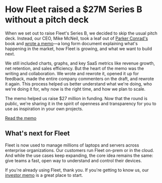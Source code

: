 # How Fleet raised a $27M Series B without a pitch deck

When we set out to raise Fleet's Series B, we decided to skip the usual pitch deck. Instead, our CEO, Mike McNeil, took a leaf out of [Parker Conrad's](https://en.wikipedia.org/wiki/Parker_Conrad) book and [wrote a memo](https://fleetdm.com/pdfs/fleet-series-b-memo.pdf)—a long form document explaining what's happening in the market, how Fleet is growing, and what we want to build next.

We still included charts, graphs, and key SaaS metrics like revenue growth, net retention, and sales efficiency. But the heart of the memo was the writing and collaboration. We wrote and rewrote it, opened it up for feedback, made the entire company commenters on the draft, and rewrote it again. This process helped us better understand what we're doing, who we're doing it for, why now is the right time, and how we plan to scale.

The memo helped us raise $27 million in funding. Now that the round is public, we're sharing it in the spirit of openness and transparency for you to use as inspiration in your own projects.


<object :class="[[isIpadOS || bowser.ios ? 'd-none' : 'd-sm-block d-none']]" purpose="embedded-document" data="/pdfs/fleet-series-b-memo.pdf" type="application/pdf">
</object>
<a :class="[[isIpadOS || bowser.ios ? 'd-block' : 'd-sm-none d-block']]" href="/pdfs/fleet-series-b-memo.pdf" target="_blank">Read the memo</a>


## What's next for Fleet

Fleet is now used to manage millions of laptops and servers across enterprise organizations. Our customers run Fleet on-prem or in the cloud. And while the use cases keep expanding, the core idea remains the same: give teams a fast, open way to understand and control their devices.

If you're already using Fleet, thank you. If you're getting to know us, our [investor memo](https://fleetdm.com/pdfs/fleet-series-b-memo.pdf) is a great place to start.

<meta name="articleTitle" value="How Fleet raised a $27M Series B without a pitch deck">
<meta name="authorFullName" value="Irena Reedy">
<meta name="authorGitHubUsername" value="irenareedy">
<meta name="category" value="articles">
<meta name="publishedOn" value="2025-07-02">
<meta name="description" value="When we set out to raise Fleet's Series B, we decided to skip the usual pitch deck in favor of a memo.">
